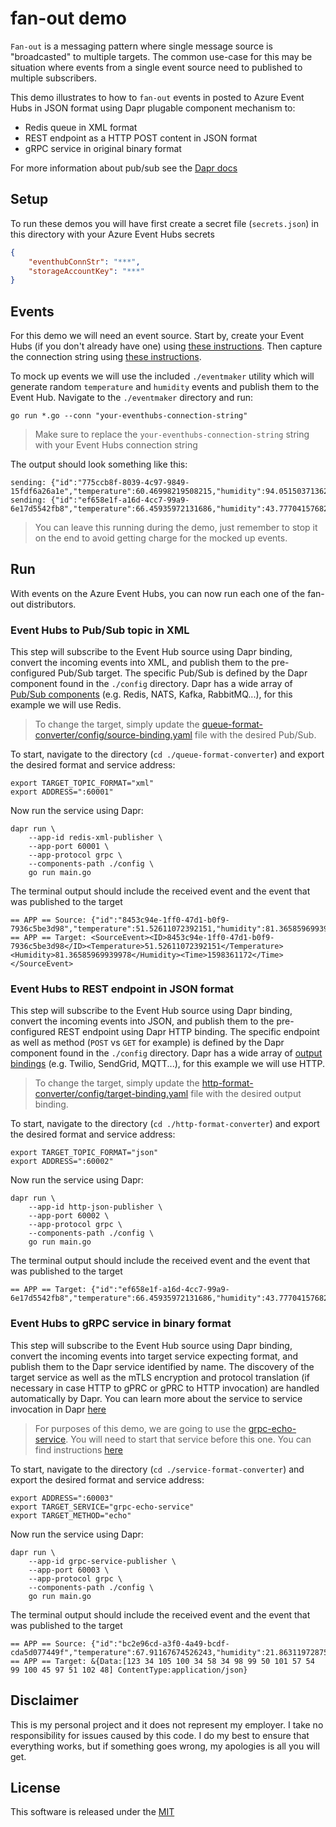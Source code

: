 # fan-out demo 

`Fan-out` is a messaging pattern where single message source is "broadcasted" to multiple targets. The common use-case for this may be situation where events from a single event source need to published to multiple subscribers.

This demo illustrates to how to `fan-out` events in posted to Azure Event Hubs in JSON format using Dapr plugable component mechanism to:

* Redis queue in XML format 
* REST endpoint as a HTTP POST content in JSON format 
* gRPC service in original binary format 

For more information about pub/sub see the [Dapr docs](https://github.com/dapr/docs/tree/master/concepts/publish-subscribe-messaging)

## Setup 

To run these demos you will have first create a secret file (`secrets.json`) in this directory with your Azure Event Hubs secrets

```json
{
    "eventhubConnStr": "***",
    "storageAccountKey": "***"
}
```

## Events 

For this demo we will need an event source. Start by, create your Event Hubs (if you don't already have one) using [these instructions](https://docs.microsoft.com/en-us/azure/event-hubs/event-hubs-create). Then capture the connection string using [these instructions](https://docs.microsoft.com/en-us/azure/event-hubs/event-hubs-get-connection-string). 

To mock up events we will use the included `./eventmaker` utility which will generate random `temperature` and `humidity` events and publish them to the Event Hub. Navigate to the `./eventmaker` directory and run:

```shell
go run *.go --conn "your-eventhubs-connection-string"
```

> Make sure to replace the `your-eventhubs-connection-string` string with your Event Hubs connection string

The output should look something like this:

```shell
sending: {"id":"775ccb8f-8039-4c97-9849-15fdf6a26a1e","temperature":60.46998219508215,"humidity":94.05150371362079,"time":1598373738}
sending: {"id":"ef658e1f-a16d-4cc7-99a9-6e17d5542fb8","temperature":66.45935972131686,"humidity":43.77704157682614,"time":1598373740}
```

> You can leave this running during the demo, just remember to stop it on the end to avoid getting charge for the mocked up events. 

## Run 

With events on the Azure Event Hubs, you can now run each one of the fan-out distributors.

### Event Hubs to Pub/Sub topic in XML

This step will subscribe to the Event Hub source using Dapr binding, convert the incoming events into XML, and publish them to the pre-configured Pub/Sub target. The specific Pub/Sub is defined by the Dapr component found in the `./config` directory. Dapr has a wide array of [Pub/Sub components](https://github.com/dapr/components-contrib/tree/master/pubsub#pub-sub) (e.g. Redis, NATS, Kafka, RabbitMQ...), for this example we will use Redis. 

> To change the target, simply update the [queue-format-converter/config/source-binding.yaml](./queue-format-converter/config/source-binding.yaml) file with the desired Pub/Sub.

To start, navigate to the directory (`cd ./queue-format-converter`) and export the desired format and service address:

```shell
export TARGET_TOPIC_FORMAT="xml" 
export ADDRESS=":60001"
```

Now run the service using Dapr:

```shell
dapr run \
    --app-id redis-xml-publisher \
    --app-port 60001 \
    --app-protocol grpc \
    --components-path ./config \
    go run main.go
```

The terminal output should include the received event and the event that was published to the target

```shell
== APP == Source: {"id":"8453c94e-1ff0-47d1-b0f9-7936c5be3d98","temperature":51.52611072392151,"humidity":81.36585969939978,"time":1598361172}
== APP == Target: <SourceEvent><ID>8453c94e-1ff0-47d1-b0f9-7936c5be3d98</ID><Temperature>51.52611072392151</Temperature><Humidity>81.36585969939978</Humidity><Time>1598361172</Time></SourceEvent>
```

### Event Hubs to REST endpoint in JSON format

This step will subscribe to the Event Hub source using Dapr binding, convert the incoming events into JSON, and publish them to the pre-configured REST endpoint using Dapr HTTP binding. The specific endpoint as well as method (`POST` vs `GET` for example) is defined by the Dapr component found in the `./config` directory. Dapr has a wide array of [output bindings](https://github.com/dapr/docs/tree/master/concepts/bindings#supported-bindings-and-specs) (e.g. Twilio, SendGrid, MQTT...), for this example we will use HTTP. 

> To change the target, simply update the [http-format-converter/config/target-binding.yaml](./http-format-converter/config/target-binding.yaml) file with the desired output binding.

To start, navigate to the directory (`cd ./http-format-converter`) and export the desired format and service address:

```shell
export TARGET_TOPIC_FORMAT="json" 
export ADDRESS=":60002"
```

Now run the service using Dapr:

```shell
dapr run \
    --app-id http-json-publisher \
    --app-port 60002 \
    --app-protocol grpc \
    --components-path ./config \
    go run main.go
```

The terminal output should include the received event and the event that was published to the target

```shell
== APP == Target: {"id":"ef658e1f-a16d-4cc7-99a9-6e17d5542fb8","temperature":66.45935972131686,"humidity":43.77704157682614,"time":1598373740}
```

### Event Hubs to gRPC service in binary format 

This step will subscribe to the Event Hub source using Dapr binding, convert the incoming events into target service expecting format, and publish them to the Dapr service identified by name. The discovery of the target service as well as the mTLS encryption and protocol translation (if necessary in case HTTP to gPRC or gPRC to HTTP invocation) are handled automatically by Dapr. You can learn more about the service to service invocation in Dapr [here](https://github.com/dapr/docs/blob/master/concepts/service-invocation/README.md#service-invocation)

> For purposes of this demo, we are going to use the [grpc-echo-service](../grpc-echo-service). You will need to start that service before this one. You can find instructions [here](../grpc-echo-service)

To start, navigate to the directory (`cd ./service-format-converter`) and export the desired format and service address:

```shell
export ADDRESS=":60003"
export TARGET_SERVICE="grpc-echo-service"
export TARGET_METHOD="echo"
```

Now run the service using Dapr:

```shell
dapr run \
    --app-id grpc-service-publisher \
    --app-port 60003 \
    --app-protocol grpc \
    --components-path ./config \
    go run main.go
```

The terminal output should include the received event and the event that was published to the target

```shell
== APP == Source: {"id":"bc2e96cd-a3f0-4a49-bcdf-cda5d077449f","temperature":67.91167674526243,"humidity":21.8631197287505,"time":1598376230}
== APP == Target: &{Data:[123 34 105 100 34 58 34 98 99 50 101 57 54 99 100 45 97 51 102 48] ContentType:application/json}
```

## Disclaimer

This is my personal project and it does not represent my employer. I take no responsibility for issues caused by this code. I do my best to ensure that everything works, but if something goes wrong, my apologies is all you will get.

## License

This software is released under the [MIT](./LICENSE)

